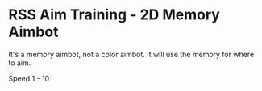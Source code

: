 # RSS Aim Training - 2D Memory Aimbot

It's a memory aimbot, not a color aimbot. It will use the memory for where to aim.

Speed 1 - 10
